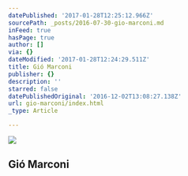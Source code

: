 ```yaml
---
datePublished: '2017-01-28T12:25:12.966Z'
sourcePath: _posts/2016-07-30-gio-marconi.md
inFeed: true
hasPage: true
author: []
via: {}
dateModified: '2017-01-28T12:24:29.511Z'
title: Gió Marconi
publisher: {}
description: ''
starred: false
datePublishedOriginal: '2016-12-02T13:08:27.138Z'
url: gio-marconi/index.html
_type: Article

---
```

<article style=""><img src="https://imgflo.herokuapp.com/graph/vahj1ThiexotieMo/f10b5e01dea2f94acdec34e952baf257/noop.jpeg?input=http%3A%2F%2Fwww.giomarconi.com%2Fimages%2Fexhibitions%2Fmarconi_full_fall_presents_kerstin_bratsch_(poliahus_cure)_image_20160507103728.jpeg" /><h1>Gió Marconi</h1></article>